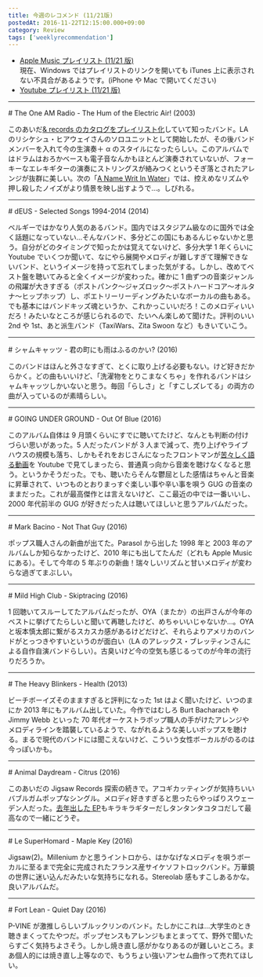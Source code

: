 ```yaml
---
title: 今週のレコメンド (11/21版)
postedAt: 2016-11-22T12:15:00.000+09:00
category: Review
tags: ['weeklyrecommendation']
---
```


- [Apple Music プレイリスト (11/21 版)](https://itunes.apple.com/jp/playlist/jin-zhounorekomendo-11-21ban/idpl.f0307ab1d5f94880a569a1309f280631)  
  現在、Windows ではプレイリストのリンクを開いても iTunes 上に表示されない不具合があるようです。(iPhone や Mac で開いてください)
- [Youtube プレイリスト (11/21 版)](https://www.youtube.com/playlist?list=PLegnWsUgQaye-FmMUfr3ymi5USHCgx0Bf)

---

\# The One AM Radio - The Hum of the Electric Air! (2003)

このあいだ[& records のカタログをプレイリスト化](https://itunes.apple.com/jp/playlist/records-chronology/idpl.19693d571ebe43728fb360f274c7112c)していて知ったバンド。LA のリシケシュ・ヒアウェイさんのソロユニットとして開始したが、その後バンドメンバーを入れて今の生演奏＋ α のスタイルになったらしい。このアルバムではドラムはおろかベースも電子音なんかもほとんど演奏されていないが、フォーキーなエレキギターの演奏にストリングスが絡みつくというそぎ落とされたアレンジが抜群に美しい。次の「[A Name Writ In Water](https://itun.es/jp/0ID%5Fu)」では、控えめなリズムや押し殺したノイズがより情景を映し出すようで…。しびれる。

---

\# dEUS - Selected Songs 1994-2014 (2014)

ベルギーではかなり人気のあるバンド。国内ではスタジアム級なのに国外では全く話題になっていない…そんなバンド、多分どこの国にもあるんじゃないかと思う。自分がどのタイミングで知ったかは覚えてないけど、多分大学 1 年くらいに Youtube でいくつか聞いて、なにやら展開やメロディが難しすぎて理解できないバンド、というイメージを持って忘れてしまった気がする。しかし、改めてベスト盤を聴いてみると全くイメージが変わった。確かに 1 曲ずつの音楽ジャンルの飛躍が大きすぎる（ポストパンク～ジャズロック～ポストハードコア～オルタナ～ヒップホップ）し、ポエトリーリーディングみたいなボーカルの曲もある。でも基本にはバンドキッズ魂というか、これかっこいいだろ！このメロディいいだろ！みたいなところが感じられるので、たいへん楽しめて聞けた。評判のいい 2nd や 1st、あと派生バンド（TaxiWars、Zita Swoon など）もきいていこう。

---

\# シャムキャッツ - 君の町にも雨はふるのかい? (2016)

このバンドはほんと外さなすぎて、とくに取り上げる必要もない。けど好きだからかく。どの曲もいいけど、「洗濯物をとりこまなくちゃ」を作れるバンドはシャムキャッツしかいないと思う。毎回「らしさ」と「すこしズレてる」の両方の曲が入っているのが素晴らしい。

---

\# GOING UNDER GROUND - Out Of Blue (2016)

このアルバム自体は 9 月頭くらいにすでに聴いてたけど、なんとも判断の付けづらい思いがあった。5 人だったバンドが 3 人まで減って、売り上げやライブハウスの規模も落ち、しかもそれをおじさんになったフロントマンが[苦々しく語る動画](https://www.youtube.com/watch?v=B4YpDuOy-KM)を Youtube で見てしまったら、普通真っ向から音楽を聴けなくなると思う。というかそうだった。でも、聴いたらそんな鬱屈とした感情はちゃんと音楽に昇華されて、いつものとおりまっすぐ楽しい事や辛い事を唄う GUG の音楽のままだった。これが最高傑作とは言えないけど、ここ最近の中では一番いいし、2000 年代前半の GUG が好きだった人は聴いてほしいと思うアルバムだった。

---

\# Mark Bacino - Not That Guy (2016)

ポップス職人さんの新曲が出てた。Parasol から出した 1998 年と 2003 年のアルバムしか知らなかったけど、2010 年にも出してたんだ（どれも Apple Music にある）。そして今年の 5 年ぶりの新曲！瑞々しいリズムと甘いメロディが変わらな過ぎてまぶしい。

---

\# Mild High Club - Skiptracing (2016)

1 回聴いてスルーしてたアルバムだったが、OYA（またか）の出戸さんが今年のベストに挙げてたらしいと聞いて再聴したけど、めちゃいいじゃないか…。OYA と坂本慎太郎に繋がるスカスカ感があるけどだけど、それらよりアメリカのバンドがとっつきやすいというのが面白い（LA のアレックス・ブレッティンさんによる自作自演バンドらしい）。古臭いけど今の空気も感じるってのが今年の流行りだろうか。

---

\# The Heavy Blinkers - Health (2013)

ビーチボーイズそのまますぎると評判になった 1st はよく聞いたけど、いつのまにか 2013 年にもアルバム出していた。今作ではむしろ Burt Bacharach や Jimmy Webb といった 70 年代オーケストラポップ職人の手がけたアレンジやメロディラインを踏襲しているようで、ながれるような美しいポップスを聴ける。まるで現代のバンドには聞こえないけど、こういう女性ボーカルがのるのは今っぽいかも。

---

\# Animal Daydream - Citrus (2016)

このあいだの Jigsaw Records 探索の続きで。アコギカッティングが気持ちいいバブルガムポップなシングル。メロディ好きすぎると思ったらやっぱりスウェーデン人だった。[去年出した EP](https://itun.es/jp/fvS%5F4)もキラキラギターだしタンタンタコタコだして最高なので一緒にどうぞ。

---

\# Le SuperHomard - Maple Key (2016)

Jigsaw(2)。Millenium かと思うイントロから、はかなげなメロディを唄うボーカルに至るまで完全に完成されたフランス産サイケソフトロックバンド。万華鏡の世界に迷い込んだみたいな気持ちになれる。Stereolab 感もすこしあるかな。良いアルバムだ。

---

\# Fort Lean - Quiet Day (2016)

P-VINE が激推しらしいブルックリンのバンド。たしかにこれは…大学生のとき聴きまくってたやつだ。ポップセンスもアレンジもまとまってて、野外で聞いたらすごく気持ちよさそう。しかし焼き直し感がかなりあるのが難しいところ。まあ個人的には焼き直し上等なので、もうちょい強いアンセム曲作って売れてほしい。
